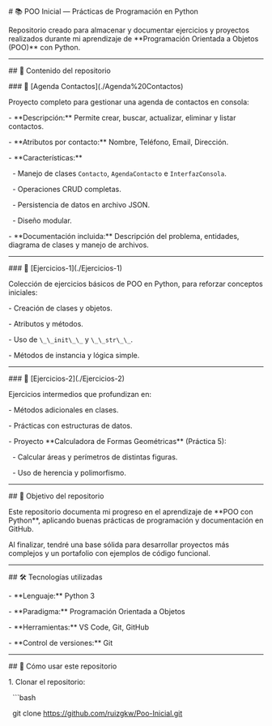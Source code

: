 \# 📚 POO Inicial — Prácticas de Programación en Python



Repositorio creado para almacenar y documentar ejercicios y proyectos realizados durante mi aprendizaje de \*\*Programación Orientada a Objetos (POO)\*\* con Python.



---



\## 📌 Contenido del repositorio



\### 📂 \[Agenda Contactos](./Agenda%20Contactos)

Proyecto completo para gestionar una agenda de contactos en consola:

\- \*\*Descripción:\*\* Permite crear, buscar, actualizar, eliminar y listar contactos.

\- \*\*Atributos por contacto:\*\* Nombre, Teléfono, Email, Dirección.

\- \*\*Características:\*\*

&nbsp; - Manejo de clases `Contacto`, `AgendaContacto` e `InterfazConsola`.

&nbsp; - Operaciones CRUD completas.

&nbsp; - Persistencia de datos en archivo JSON.

&nbsp; - Diseño modular.

\- \*\*Documentación incluida:\*\* Descripción del problema, entidades, diagrama de clases y manejo de archivos.



---



\### 📂 \[Ejercicios-1](./Ejercicios-1)

Colección de ejercicios básicos de POO en Python, para reforzar conceptos iniciales:

\- Creación de clases y objetos.

\- Atributos y métodos.

\- Uso de `\_\_init\_\_` y `\_\_str\_\_`.

\- Métodos de instancia y lógica simple.



---



\### 📂 \[Ejercicios-2](./Ejercicios-2)

Ejercicios intermedios que profundizan en:

\- Métodos adicionales en clases.

\- Prácticas con estructuras de datos.

\- Proyecto \*\*Calculadora de Formas Geométricas\*\* (Práctica 5):

&nbsp; - Calcular áreas y perímetros de distintas figuras.

&nbsp; - Uso de herencia y polimorfismo.



---



\## 🎯 Objetivo del repositorio

Este repositorio documenta mi progreso en el aprendizaje de \*\*POO con Python\*\*, aplicando buenas prácticas de programación y documentación en GitHub.  

Al finalizar, tendré una base sólida para desarrollar proyectos más complejos y un portafolio con ejemplos de código funcional.



---



\## 🛠️ Tecnologías utilizadas

\- \*\*Lenguaje:\*\* Python 3

\- \*\*Paradigma:\*\* Programación Orientada a Objetos

\- \*\*Herramientas:\*\* VS Code, Git, GitHub

\- \*\*Control de versiones:\*\* Git



---



\## 🚀 Cómo usar este repositorio

1\. Clonar el repositorio:

&nbsp;  ```bash

&nbsp;  git clone https://github.com/ruizgkw/Poo-Inicial.git



